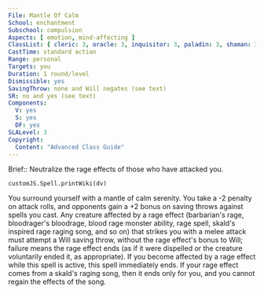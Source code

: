 ```yaml
---
File: Mantle Of Calm
School: enchantment
Subschool: compulsion
Aspects: [ emotion, mind-affecting ]
ClassList: { cleric: 3, oracle: 3, inquisitor: 3, paladin: 3, shaman: 3, psychic: 3, mesmerist: 2 }
CastTime: standard action
Range: personal
Targets: you
Duration: 1 round/level
Dismissible: yes
SavingThrow: none and Will negates (see text)
SR: no and yes (see text)
Components:
  V: yes
  S: yes
  DF: yes
SLALevel: 3
Copyright:
  Content: "Advanced Class Guide"
---
```

Brief:: Neutralize the rage effects of those who have attacked you.

```dataviewjs
customJS.Spell.printWiki(dv)
```

You surround yourself with a mantle of calm serenity. You take a -2 penalty on attack rolls, and opponents gain a +2 bonus on saving throws against spells you cast. Any creature affected by a rage effect (barbarian's rage,  bloodrager's bloodrage, blood rage monster ability, rage spell, skald's inspired rage raging song, and so on) that strikes you with a melee attack must attempt a Will saving throw, without the rage effect's bonus to Will; failure means the rage effect ends (as if it were dispelled or the creature voluntarily ended it, as appropriate).  If you become affected by a rage effect while this spell is active, this spell immediately ends. If your rage effect comes from a skald's raging song, then it ends only for you, and you cannot regain the effects of the song.
